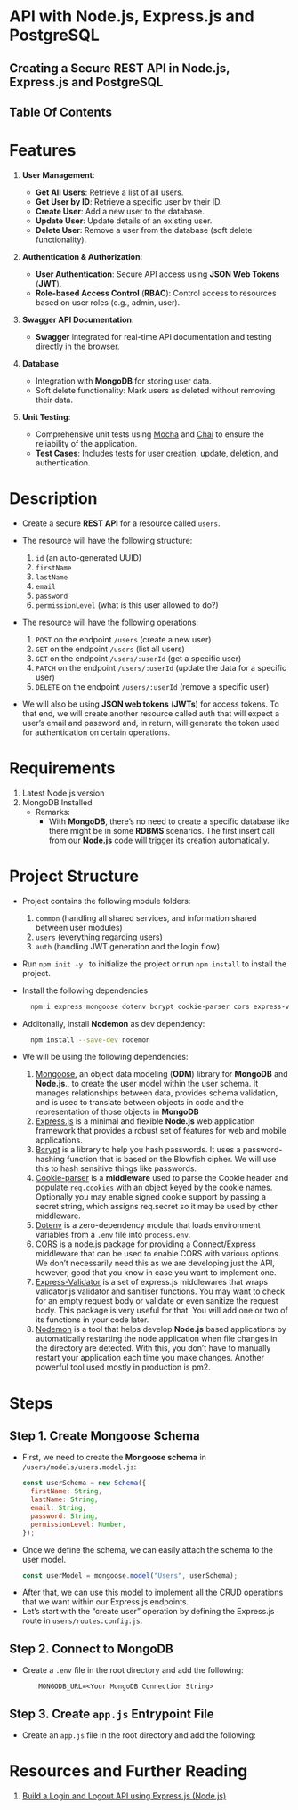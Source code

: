 # API with Node.js, Express.js and PostgreSQL

## Creating a Secure REST API in Node.js, Express.js and PostgreSQL

## Table Of Contents

# Features

1. **User Management**:

   - **Get All Users**: Retrieve a list of all users.
   - **Get User by ID**: Retrieve a specific user by their ID.
   - **Create User**: Add a new user to the database.
   - **Update User**: Update details of an existing user.
   - **Delete User**: Remove a user from the database (soft delete functionality).

2. **Authentication & Authorization**:

   - **User Authentication**: Secure API access using **JSON Web Tokens** (**JWT**).
   - **Role-based Access Control** (**RBAC**): Control access to resources based on user roles (e.g., admin, user).

3. **Swagger API Documentation**:

   - **Swagger** integrated for real-time API documentation and testing directly in the browser.

4. **Database**

   - Integration with **MongoDB** for storing user data.
   - Soft delete functionality: Mark users as deleted without removing their data.

5. **Unit Testing**:
   - Comprehensive unit tests using [Mocha]() and [Chai]() to ensure the reliability of the application.
   - **Test Cases**: Includes tests for user creation, update, deletion, and authentication.

# Description

- Create a secure **REST API** for a resource called `users`.
- The resource will have the following structure:

  1. `id` (an auto-generated UUID)
  2. `firstName`
  3. `lastName`
  4. `email`
  5. `password`
  6. `permissionLevel` (what is this user allowed to do?)

- The resource will have the following operations:

  1. `POST` on the endpoint `/users` (create a new user)
  2. `GET` on the endpoint `/users` (list all users)
  3. `GET` on the endpoint `/users/:userId` (get a specific user)
  4. `PATCH` on the endpoint `/users/:userId` (update the data for a specific user)
  5. `DELETE` on the endpoint `/users/:userId` (remove a specific user)

- We will also be using **JSON web tokens** (**JWTs**) for access tokens. To that end, we will create another resource called auth that will expect a user’s email and password and, in return, will generate the token used for authentication on certain operations.

# Requirements

1. Latest Node.js version
2. MongoDB Installed
   - Remarks:
     - With **MongoDB**, there’s no need to create a specific database like there might be in some **RDBMS** scenarios. The first insert call from our **Node.js** code will trigger its creation automatically.

# Project Structure

- Project contains the following module folders:

  1. `common` (handling all shared services, and information shared between user modules)
  2. `users` (everything regarding users)
  3. `auth` (handling JWT generation and the login flow)

- Run `npm init -y ` to initialize the project or run `npm install` to install the project.
- Install the following dependencies
  ```sh
    npm i express mongoose dotenv bcrypt cookie-parser cors express-validator jsonwebtoken
  ```
- Additonally, install **Nodemon** as dev dependency:
  ```sh
    npm install --save-dev nodemon
  ```
- We will be using the following dependencies:
  1. [Mongoose](https://mongoosejs.com/), an object data modeling (**ODM**) library for **MongoDB** and **Node.js**., to create the user model within the user schema. It manages relationships between data, provides schema validation, and is used to translate between objects in code and the representation of those objects in **MongoDB**
  2. [Express.js](https://expressjs.com) is a minimal and flexible **Node.js** web application framework that provides a robust set of features for web and mobile applications.
  3. [Bcrypt]() is a library to help you hash passwords. It uses a password-hashing function that is based on the Blowfish cipher. We will use this to hash sensitive things like passwords.
  4. [Cookie-parser]() is a **middleware** used to parse the Cookie header and populate `req.cookies` with an object keyed by the cookie names. Optionally you may enable signed cookie support by passing a secret string, which assigns req.secret so it may be used by other middleware.
  5. [Dotenv]() is a zero-dependency module that loads environment variables from a `.env` file into `process.env`.
  6. [CORS]() is a node.js package for providing a Connect/Express middleware that can be used to enable CORS with various options. We don’t necessarily need this as we are developing just the API, however, good that you know in case you want to implement one.
  7. [Express-Validator]() is a set of express.js middlewares that wraps validator.js validator and sanitiser functions. You may want to check for an empty request body or validate or even sanitize the request body. This package is very useful for that. You will add one or two of its functions in your code later.
  8. [Nodemon]() is a tool that helps develop **Node.js** based applications by automatically restarting the node application when file changes in the directory are detected. With this, you don’t have to manually restart your application each time you make changes. Another powerful tool used mostly in production is pm2.

# Steps

## Step 1. Create Mongoose Schema

- First, we need to create the **Mongoose schema** in `/users/models/users.model.js`:
  ```javascript
  const userSchema = new Schema({
    firstName: String,
    lastName: String,
    email: String,
    password: String,
    permissionLevel: Number,
  });
  ```
- Once we define the schema, we can easily attach the schema to the user model.
  ```javascript
  const userModel = mongoose.model("Users", userSchema);
  ```
- After that, we can use this model to implement all the CRUD operations that we want within our Express.js endpoints.
- Let’s start with the “create user” operation by defining the Express.js route in `users/routes.config.js`:

## Step 2. Connect to MongoDB

- Create a `.env` file in the root directory and add the following:
  ```env
      MONGODB_URL=<Your MongoDB Connection String>
  ```

## Step 3. Create `app.js` Entrypoint File

- Create an `app.js` file in the root directory and add the following:

# Resources and Further Reading
1. [Build a Login and Logout API using Express.js (Node.js)](https://hackernoon.com/build-a-login-and-logout-api-using-expressjs-nodejs?ref=dailydev)